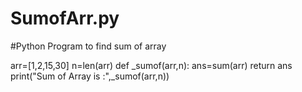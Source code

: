 # SumofArr.py

#Python Program to find sum of array

arr=[1,2,15,30]
n=len(arr)
def _sumof(arr,n):
    ans=sum(arr)
    return ans
print("Sum of Array is :",_sumof(arr,n))
